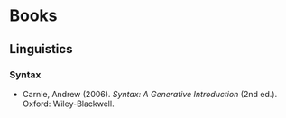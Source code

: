 # Books

## Linguistics

### Syntax
- Carnie, Andrew (2006). _Syntax: A Generative Introduction_ (2nd ed.). Oxford: Wiley-Blackwell.

